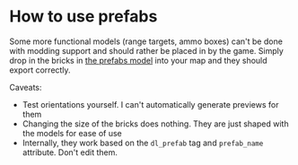 # How to use prefabs

Some more functional models (range targets, ammo boxes) can't be done with modding support and should rather be placed in by the game.
Simply drop in the bricks in [the prefabs model](prefabs-0.23.rbxm) into your map and they should export correctly.

Caveats:

-   Test orientations yourself. I can't automatically generate previews for them
-   Changing the size of the bricks does nothing. They are just shaped with the models for ease of use
-   Internally, they work based on the `dl_prefab` tag and `prefab_name` attribute. Don't edit them.
